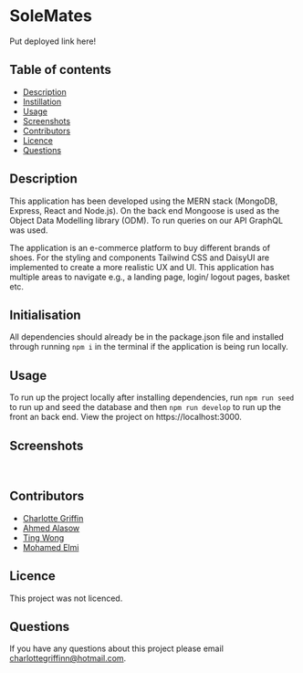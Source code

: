 # SoleMates 

Put deployed link here!

 ## Table of contents

  * [Description](#Description)
  * [Instillation](#Instillation)
  * [Usage](#Usage)
  * [Screenshots](#solemates)
  * [Contributors](#Contributing)
  * [Licence](#License)
  * [Questions](#Questions)
  

## Description
This application has been developed using the MERN stack (MongoDB, Express, React and Node.js). On the back end Mongoose is used as the Object Data Modelling library (ODM). To run queries on our API GraphQL was used.

The application is an e-commerce platform to buy different brands of shoes. For the styling and components Tailwind CSS and DaisyUI are implemented to create a more realistic UX and UI. This application has multiple areas to navigate e.g., a landing page, login/ logout pages, basket etc.

## Initialisation 

All dependencies should already be in the package.json file and installed through running `npm i` in the terminal if the application is being run locally. 

## Usage
To run up the project locally after installing dependencies, run `npm run seed` to run up and seed the database and then `npm run develop` to run up the front an back end. View the project on https://localhost:3000.

## Screenshots
![]()
![]()
![]()
![]()
![]()



## Contributors
* [Charlotte Griffin](https://github.com/Charl1410)
* [Ahmed Alasow](https://github.com/Alasow2001) 
* [Ting Wong](https://github.com/tiiingaling) 
* [Mohamed Elmi](https://github.com/moelmi89)


## Licence 
This project was not licenced.

## Questions 
If you have any questions about this project please email charlottegriffinn@hotmail.com.
